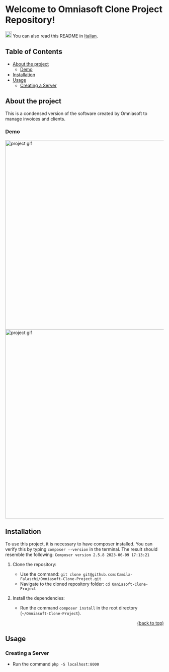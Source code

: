 # Welcome to Omniasoft Clone Project Repository!

<div>
  <p>
    <img src="https://user-images.githubusercontent.com/102390423/227807440-34793b38-b08b-4057-bc89-8aa7f55edeff.png" alt="translation icon" width="20">
    You can also read this README in <a href="https://github.com/Camila-Falaschi/Omniasoft-Clone-Project/blob/master/readme.md">Italian</a>.
  </p>
</div>


## Table of Contents

- [About the project](#about-the-project)
  - [Demo](#demo)
- [Installation](#installation)
- [Usage](#usage)
  - [Creating a Server](#creating-a-server)

## About the project
This is a condensed version of the software created by Omniasoft to manage invoices and clients.

### Demo
<img src="https://github.com/Camila-Falaschi/Omniasoft-Clone-Project/assets/102390423/8873df3e-2aa3-4d76-a99b-3aecd41b894d" alt="project gif" width="600">
<img src="https://github.com/Camila-Falaschi/Omniasoft-Clone-Project/assets/102390423/d4c5c973-e6bc-4414-b9af-be56ad76d0cb" alt="project gif" width="600">

## Installation
To use this project, it is necessary to have composer installed.
You can verify this by typing `composer --version` in the terminal.
The result should resemble the following:
`Composer version 2.5.8 2023-06-09 17:13:21`

1. Clone the repository:
   - Use the command: `git clone git@github.com:Camila-Falaschi/Omniasoft-Clone-Project.git`
   - Navigate to the cloned repository folder: `cd Omniasoft-Clone-Project`

2. Install the dependencies:
   - Run the command `composer install` in the root directory (`~/Omniasoft-Clone-Project`).
<p align="right"><a href="#welcome-to-omniasoft-clone-project-repository">(back to top)</a></p>


## Usage
### Creating a Server
  - Run the command `php -S localhost:8000`
